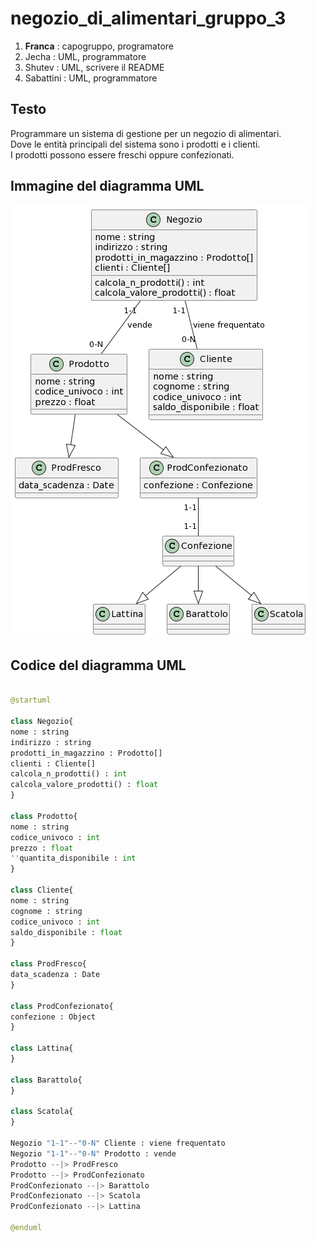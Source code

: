 # negozio_di_alimentari_gruppo_3
1. **Franca** : capogruppo, programatore
2. Jecha : UML, programmatore
3. Shutev : UML, scrivere il README
4. Sabattini : UML, programmatore

## Testo
Programmare un sistema di gestione per un negozio di alimentari.<br>
Dove le entità principali del sistema sono i prodotti e i clienti.<br>
I prodotti possono essere freschi oppure confezionati.<br>

## Immagine del diagramma UML
![negozio_di_alimentari_gruppo_3](https://github.com/LucianoFrancaa/negozio_di_alimentari_gruppo_3/blob/main/negozio_di_alimentari_gruppo_3_UML.png)

## Codice del diagramma UML

``` python

@startuml

class Negozio{
nome : string
indirizzo : string
prodotti_in_magazzino : Prodotto[]
clienti : Cliente[]
calcola_n_prodotti() : int
calcola_valore_prodotti() : float
}

class Prodotto{
nome : string
codice_univoco : int
prezzo : float
''quantita_disponibile : int
}

class Cliente{
nome : string
cognome : string
codice_univoco : int
saldo_disponibile : float
}

class ProdFresco{
data_scadenza : Date
}

class ProdConfezionato{
confezione : Object
}

class Lattina{
}

class Barattolo{
}

class Scatola{
}

Negozio "1-1"--"0-N" Cliente : viene frequentato
Negozio "1-1"--"0-N" Prodotto : vende
Prodotto --|> ProdFresco
Prodotto --|> ProdConfezionato
ProdConfezionato --|> Barattolo
ProdConfezionato --|> Scatola
ProdConfezionato --|> Lattina

@enduml

```
